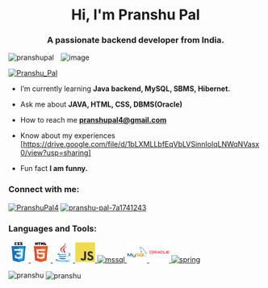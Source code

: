 <h1 align="center">Hi, I'm Pranshu Pal</h1>
<h3 align="center">A passionate backend developer from India.</h3>
<img align = "right" alt ="image"width ="400" src ="https://simplepassivecashflow.com/wp-content/uploads/2017/11/Work-Fun.gif">

<p align="left"> <img src="https://komarev.com/ghpvc/?username=allushubham&label=Profile%20views&color=0e75b6&style=flat" alt="pranshupal" /> </p>

<p align="left"> <a href="https://twitter.com/PranshuPal4" target="blank"><img src="https://img.shields.io/twitter/follow/pranshu_pal?logo=twitter&style=for-the-badge" alt="Pranshu_Pal" /></a> </p>

 - I’m currently learning **Java backend, MySQL, SBMS, Hibernet.**

- Ask me about **JAVA, HTML, CSS, DBMS(Oracle)**

- How to reach me **pranshupal4@gmail.com**

- Know about my experiences [https://drive.google.com/file/d/1bLXMLLbfEqVbLVSinnIolqLNWqNVasx0/view?usp=sharing]

- Fun fact **I am funny.**

<h3 align="left">Connect with me:</h3>
<p align="left">
<a href="https://twitter.com/PranshuPal4" target="blank"><img align="center" src="https://raw.githubusercontent.com/rahuldkjain/github-profile-readme-generator/master/src/images/icons/Social/twitter.svg" alt="PranshuPal4" height="30" width="40" /></a>
<a href="https://www.linkedin.com/in/pranshu-pal-a35443150/" target="blank"><img align="center" src="https://raw.githubusercontent.com/rahuldkjain/github-profile-readme-generator/master/src/images/icons/Social/linked-in-alt.svg" alt="pranshu-pal-7a1741243" height="30" width="40" /></a>
</p>

<h3 align="left">Languages and Tools:</h3>
<p align="left"> <a href="https://www.w3schools.com/css/" target="_blank" rel="noreferrer"> <img src="https://raw.githubusercontent.com/devicons/devicon/master/icons/css3/css3-original-wordmark.svg" alt="css3" width="40" height="40"/> </a> <a href="https://www.w3.org/html/" target="_blank" rel="noreferrer"> <img src="https://raw.githubusercontent.com/devicons/devicon/master/icons/html5/html5-original-wordmark.svg" alt="html5" width="40" height="40"/> </a> <a href="https://www.java.com" target="_blank" rel="noreferrer"> <img src="https://raw.githubusercontent.com/devicons/devicon/master/icons/java/java-original.svg" alt="java" width="40" height="40"/> </a> <a href="https://developer.mozilla.org/en-US/docs/Web/JavaScript" target="_blank" rel="noreferrer"> <img src="https://raw.githubusercontent.com/devicons/devicon/master/icons/javascript/javascript-original.svg" alt="javascript" width="40" height="40"/> </a> <a href="https://www.microsoft.com/en-us/sql-server" target="_blank" rel="noreferrer"> <img src="https://www.svgrepo.com/show/303229/microsoft-sql-server-logo.svg" alt="mssql" width="40" height="40"/> </a> <a href="https://www.mysql.com/" target="_blank" rel="noreferrer"> <img src="https://raw.githubusercontent.com/devicons/devicon/master/icons/mysql/mysql-original-wordmark.svg" alt="mysql" width="40" height="40"/> </a> <a href="https://www.oracle.com/" target="_blank" rel="noreferrer"> <img src="https://raw.githubusercontent.com/devicons/devicon/master/icons/oracle/oracle-original.svg" alt="oracle" width="40" height="40"/> </a> <a href="https://spring.io/" target="_blank" rel="noreferrer"> <img src="https://www.vectorlogo.zone/logos/springio/springio-icon.svg" alt="spring" width="40" height="40"/> </a> </p>

<p><img align="left" src="https://github-readme-stats.vercel.app/api/top-langs?username=pranshu&show_icons=true&locale=en&layout=compact" alt="pranshu" /></p>

<p>&nbsp;<img align="center" src="https://github-readme-stats.vercel.app/api?username=pranshu&show_icons=true&locale=en" alt="pranshu" /></p>
